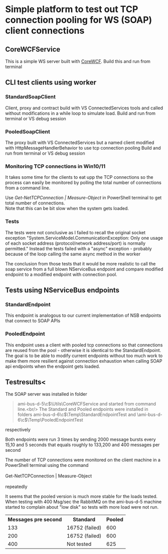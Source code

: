 # Simple platform to test out TCP connection pooling for WS (SOAP) client connections

## CoreWCFService
This is a simple WS server built with  <a href="https://github.com/corewcf/corewcf">CoreWCF</a>.  Build this and run from terminal


## CLI test clients using worker

### StandardSoapClient
Client, proxy and contract build with VS ConnectedServices tools and called without modifications in a while loop to simulate load. 
Build and run from terminal or VS debug session

### PooledSoapClient
The proxy built with VS ConnectedServices but a named client modified with HttpMessageHandlerBehavior to use tcp connection pooling 
Build and run from terminal or VS debug session


### Monitoring TCP connections in Win10/11

It takes some time for the clients to eat upp the TCP connections so the process can easily be monitored by polling the total 
number of connections from a command line.

Use  <i> Get-NetTCPConnection | Measure-Object</i> in PowerShell terminal to get total number of connections.  
Note that this can be bit slow when the system gets loaded.

### Tests
The tests were not conclusive as I failed to recall the original socket exception "System.ServiceModel.CommunicationException: Only one usage of each socket address (protocol/network address/port) is normally permitted."
Instead the tests failed with a "async" exception - probably because of the loop calling the same async method in the worker

The conclusion from those tests that it would be more realistic to call the soap service from a full blown NServiceBus endpoint and 
compare modified endpoint to a modified endpoint with connection pool.

## Tests using  NServiceBus endpoints



### StandardEndpoint
This endpoint is analogous to our current implementation of NSB endpoints that connect to SOAP APIs

### PooledEndpoint
This endpoint uses a client with pooled tcp connections so that connections are reused from the pool - otherwise it is 
identical to the StandardEndpoint.<br/>
The goal is to be able to modify current endpoints without too much work to make them more resilient against connection exhaustion
when calling SOAP api endpoints when the endpoint gets loaded.


## Testresults<
The SOAP server was installed  in folder  
> ami-bus-d-5\c$\Utils\CoreWCFService
and started from command line.<br/>
The Standard and Pooled endpoints were installed in folders
> ami-bus-d-6\c$\Temp\StandardEndpointTest
and 
> \\ami-bus-d-6\c$\Temp\PooledEndpointTest

respectively

Both endpoints were run 3 times by sending 2000 message bursts every 15,10 and 5 seconds that equals roughly 
to 133,200 and 400 messages per second

The number of TCP connections were monitored on the client machine in a PowerShell terminal using the command 
<br/></br>
 Get-NetTCPConnection | Measure-Object
<br/></br>
repeatedly


<table>
<head>
<tr>
<th>Messages pre second</th>
<th>Standard</th>
<th>Pooled</th>
</tr>
</head>
<body>

<tr>
<td>133</td>
<td>16752 (failed)</td>
<td>600</td>
</tr>

<tr>
<td>200</td>
<td>16752 (failed)</td>
<td>600</td>
</tr>

<tr>
<td>400</td>
<td>Not tested</td>
<td>625</td>
</tr>

</body>

It seems that the pooled version is much more stable for the loads tested.  When testing with 400 Msg/sec the RabbitMQ on the 
ami-bus-d-5 machine started to complain about "low disk" so tests with more load were not run.

